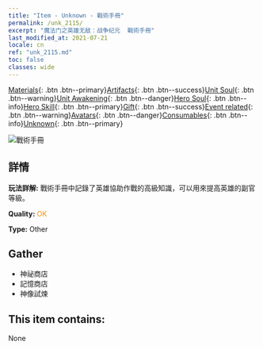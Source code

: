 ```yaml
---
title: "Item - Unknown - 戰術手冊"
permalink: /unk_2115/
excerpt: "魔法门之英雄无敌：战争纪元  戰術手冊"
last_modified_at: 2021-07-21
locale: cn
ref: "unk_2115.md"
toc: false
classes: wide
---
```

 [Materials](/ItemsCN/){: .btn .btn--primary}[Artifacts](/ItemsCN/Artifacts/){: .btn .btn--success}[Unit Soul](/ItemsCN/UnitSoul/){: .btn .btn--warning}[Unit Awakening](/ItemsCN/UnitAwakening/){: .btn .btn--danger}[Hero Soul](/ItemsCN/HeroSoul/){: .btn .btn--info}[Hero Skill](/ItemsCN/HeroSkill/){: .btn .btn--primary}[Gift](/ItemsCN/Gift/){: .btn .btn--success}[Event related](/ItemsCN/Events/){: .btn .btn--warning}[Avatars](/ItemsCN/Avatars/){: .btn .btn--danger}[Consumables](/ItemsCN/Consumables/){: .btn .btn--info}[Unknown](/ItemsCN/Unknown/){: .btn .btn--primary}

 ![戰術手冊](/images/t/i_994013.png)

## 詳情
 **玩法詳解:** 戰術手冊中記錄了英雄協助作戰的高級知識，可以用來提高英雄的副官等級。

 **Quality:** <span style="color: #FF8C00">OK</span>

 **Type:** Other

## Gather

*    神祕商店 
*    記憶商店 
*    神像試煉 

## This item contains:

  None

